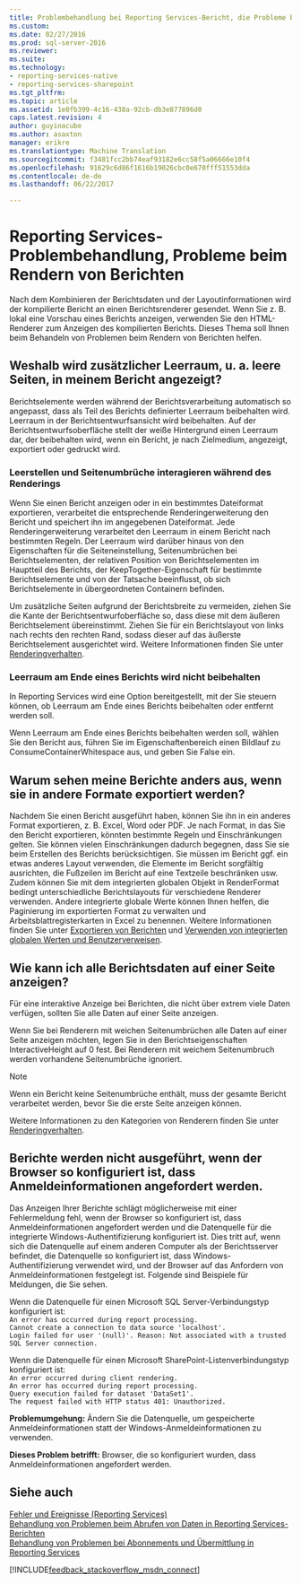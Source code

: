 ```yaml
---
title: Problembehandlung bei Reporting Services-Bericht, die Probleme beim Rendern | Microsoft Docs
ms.custom: 
ms.date: 02/27/2016
ms.prod: sql-server-2016
ms.reviewer: 
ms.suite: 
ms.technology:
- reporting-services-native
- reporting-services-sharepoint
ms.tgt_pltfrm: 
ms.topic: article
ms.assetid: 1e0fb399-4c16-438a-92cb-db3e877896d0
caps.latest.revision: 4
author: guyinacube
ms.author: asaxton
manager: erikre
ms.translationtype: Machine Translation
ms.sourcegitcommit: f3481fcc2bb74eaf93182e6cc58f5a06666e10f4
ms.openlocfilehash: 91629c6d86f1616b19026cbc0e670fff51553dda
ms.contentlocale: de-de
ms.lasthandoff: 06/22/2017

---
```

# <a name="troubleshoot-reporting-services-report-rendering-issues"></a>Reporting Services-Problembehandlung, Probleme beim Rendern von Berichten
Nach dem Kombinieren der Berichtsdaten und der Layoutinformationen wird der kompilierte Bericht an einen Berichtsrenderer gesendet. Wenn Sie z. B. lokal eine Vorschau eines Berichts anzeigen, verwenden Sie den HTML-Renderer zum Anzeigen des kompilierten Berichts. Dieses Thema soll Ihnen beim Behandeln von Problemen beim Rendern von Berichten helfen.   
  
## <a name="why-do-i-have-extra-white-space-including-blank-pages-in-my-report"></a>Weshalb wird zusätzlicher Leerraum, u. a. leere Seiten, in meinem Bericht angezeigt?  
Berichtselemente werden während der Berichtsverarbeitung automatisch so angepasst, dass als Teil des Berichts definierter Leerraum beibehalten wird. Leerraum in der Berichtsentwurfsansicht wird beibehalten. Auf der Berichtsentwurfsoberfläche stellt der weiße Hintergrund einen Leerraum dar, der beibehalten wird, wenn ein Bericht, je nach Zielmedium, angezeigt, exportiert oder gedruckt wird.  
  
### <a name="white-space-and-page-breaks-interact-during-rendering"></a>Leerstellen und Seitenumbrüche interagieren während des Renderings  
Wenn Sie einen Bericht anzeigen oder in ein bestimmtes Dateiformat exportieren, verarbeitet die entsprechende Renderingerweiterung den Bericht und speichert ihn im angegebenen Dateiformat. Jede Renderingerweiterung verarbeitet den Leerraum in einem Bericht nach bestimmten Regeln. Der Leerraum wird darüber hinaus von den Eigenschaften für die Seiteneinstellung, Seitenumbrüchen bei Berichtselementen, der relativen Position von Berichtselementen im Hauptteil des Berichts, der KeepTogether-Eigenschaft für bestimmte Berichtselemente und von der Tatsache beeinflusst, ob sich Berichtselemente in übergeordneten Containern befinden.   
  
Um zusätzliche Seiten aufgrund der Berichtsbreite zu vermeiden, ziehen Sie die Kante der Berichtsentwurfoberfläche so, dass diese mit dem äußeren Berichtselement übereinstimmt. Ziehen Sie für ein Berichtslayout von links nach rechts den rechten Rand, sodass dieser auf das äußerste Berichtselement ausgerichtet wird. Weitere Informationen finden Sie unter [Renderingverhalten](../../reporting-services/report-design/rendering-behaviors-report-builder-and-ssrs.md).  
  
### <a name="white-space-is-not-preserved-at-the-end-of-a-report"></a>Leerraum am Ende eines Berichts wird nicht beibehalten  
In Reporting Services wird eine Option bereitgestellt, mit der Sie steuern können, ob Leerraum am Ende eines Berichts beibehalten oder entfernt werden soll.   
  
Wenn Leerraum am Ende eines Berichts beibehalten werden soll, wählen Sie den Bericht aus, führen Sie im Eigenschaftenbereich einen Bildlauf zu ConsumeContainerWhitespace aus, und geben Sie False ein.   
  
## <a name="why-do-my-reports-look-different-when-exported-to-different-formats"></a>Warum sehen meine Berichte anders aus, wenn sie in andere Formate exportiert werden?  
Nachdem Sie einen Bericht ausgeführt haben, können Sie ihn in ein anderes Format exportieren, z. B.  Excel, Word oder PDF. Je nach Format, in das Sie den Bericht exportieren, könnten bestimmte Regeln und Einschränkungen gelten. Sie können vielen Einschränkungen dadurch begegnen, dass Sie sie beim Erstellen des Berichts berücksichtigen. Sie müssen im Bericht ggf. ein etwas anderes Layout verwenden, die Elemente im Bericht sorgfältig ausrichten, die Fußzeilen im Bericht auf eine Textzeile beschränken usw. Zudem können Sie mit dem integrierten globalen Objekt in RenderFormat bedingt unterschiedliche Berichtslayouts für verschiedene Renderer verwenden. Andere integrierte globale Werte können Ihnen helfen, die Paginierung im exportierten Format zu verwalten und Arbeitsblattregisterkarten in Excel zu benennen. Weitere Informationen finden Sie unter [Exportieren von Berichten](../../reporting-services/report-builder/export-reports-report-builder-and-ssrs.md) und [Verwenden von integrierten globalen Werten und Benutzerverweisen](../../reporting-services/report-design/built-in-collections-built-in-globals-and-users-references-report-builder.md).  
  
## <a name="how-can-i-view-all-my-report-data-on-one-page"></a>Wie kann ich alle Berichtsdaten auf einer Seite anzeigen?  
Für eine interaktive Anzeige bei Berichten, die nicht über extrem viele Daten verfügen, sollten Sie alle Daten auf einer Seite anzeigen.   
  
Wenn Sie bei Renderern mit weichen Seitenumbrüchen alle Daten auf einer Seite anzeigen möchten, legen Sie in den Berichtseigenschaften InteractiveHeight auf 0 fest. Bei Renderern mit weichem Seitenumbruch werden vorhandene Seitenumbrüche ignoriert.   
  
> [!NOTE]  
> Wenn ein Bericht keine Seitenumbrüche enthält, muss der gesamte Bericht verarbeitet werden, bevor Sie die erste Seite anzeigen können.   
  
Weitere Informationen zu den Kategorien von Renderern finden Sie unter [Renderingverhalten](../../reporting-services/report-design/rendering-behaviors-report-builder-and-ssrs.md).  
  
## <a name="reports-do-not-run-when-your-browser-is-configured-to-prompt-for-credentials"></a>Berichte werden nicht ausgeführt, wenn der Browser so konfiguriert ist, dass Anmeldeinformationen angefordert werden.  
Das Anzeigen Ihrer Berichte schlägt möglicherweise mit einer Fehlermeldung fehl, wenn der Browser so konfiguriert ist, dass Anmeldeinformationen angefordert werden und die Datenquelle für die integrierte Windows-Authentifizierung konfiguriert ist. Dies tritt auf, wenn sich die Datenquelle auf einem anderen Computer als der Berichtsserver befindet, die Datenquelle so konfiguriert ist, dass Windows-Authentifizierung verwendet wird, und der Browser auf das Anfordern von Anmeldeinformationen festgelegt ist. Folgende sind Beispiele für Meldungen, die Sie sehen.  
  
Wenn die Datenquelle für einen Microsoft SQL Server-Verbindungstyp konfiguriert ist:  
`An error has occurred during report processing.`  
`Cannot create a connection to data source 'localhost'.`  
`Login failed for user '(null)'. Reason: Not associated with a trusted SQL Server connection.`  
  
Wenn die Datenquelle für einen Microsoft SharePoint-Listenverbindungstyp konfiguriert ist:  
`An error occurred during client rendering.`   
`An error has occurred during report processing.`   
`Query execution failed for dataset 'DataSet1'.`   
`The request failed with HTTP status 401: Unauthorized.`  
  
**Problemumgehung:** Ändern Sie die Datenquelle, um gespeicherte Anmeldeinformationen statt der Windows-Anmeldeinformationen zu verwenden.  
  
**Dieses Problem betrifft:** Browser, die so konfiguriert wurden, dass Anmeldeinformationen angefordert werden.  
  
## <a name="see-also"></a>Siehe auch  
[Fehler und Ereignisse (Reporting Services)](../../reporting-services/troubleshooting/errors-and-events-reference-reporting-services.md)  
[Behandlung von Problemen beim Abrufen von Daten in Reporting Services-Berichten](../../reporting-services/troubleshooting/troubleshoot-data-retrieval-issues-with-reporting-services-reports.md)  
[Behandlung von Problemen bei Abonnements und Übermittlung in Reporting Services](../../reporting-services/troubleshooting/troubleshoot-reporting-services-subscriptions-and-delivery.md)  
  
  
  
  

[!INCLUDE[feedback_stackoverflow_msdn_connect](../../includes/feedback-stackoverflow-msdn-connect.md)]



